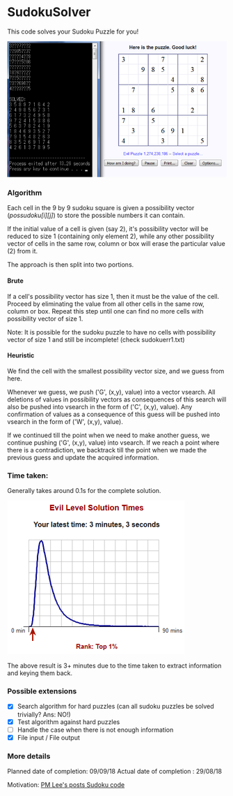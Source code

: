 # SudokuSolver

This code solves your Sudoku Puzzle for you!

![Program tested against an Evil-level puzzle](sudokuku.png)

### Algorithm
Each cell in the 9 by 9 sudoku square is given a possibility vector (*possudoku[i][j]*) to store the possible numbers it can contain. 

If the initial value of a cell is given (say 2), it's possibility vector will be reduced to size 1 (containing only element 2), while any other possibility vector of cells in the same row, column or box will erase the particular value (2) from it.

The approach is then split into two portions.

#### Brute
If a cell's possibility vector has size 1, then it must be the value of the cell. Proceed by eliminating the value from all other cells in the same row, column or box. Repeat this step until one can find no more cells with possibility vector of size 1.

Note: It is possible for the sudoku puzzle to have no cells with possibility vector of size 1 and still be incomplete! (check sudokuerr1.txt)

#### Heuristic
We find the cell with the smallest possibility vector size, and we guess from here.

Whenever we guess, we push ('G', (x,y), value) into a vector vsearch. All deletions of values in possibility vectors as consequences of this search will also be pushed into vsearch in the form of ('C', (x,y), value).
Any confirmation of values as a consequence of this guess will be pushed into vsearch in the form of ('W', (x,y), value).

If we continued till the point when we need to make another guess, we continue pushing ('G', (x,y), value) into vsearch. If we reach a point where there is a contradiction, we backtrack till the point when we made the previous guess and update the acquired information.


### Time taken:
Generally takes around 0.1s for the complete solution.

![Distribution of time](result.png)

The above result is 3+ minutes due to the time taken to extract information and keying them back.


### Possible extensions
- [x] Search algorithm for hard puzzles (can all sudoku puzzles be solved trivially? Ans: NO!)
- [x] Test algorithm against hard puzzles
- [ ] Handle the case when there is not enough information
- [x] File input / File output

### More details
Planned date of completion: 09/09/18
Actual date of completion : 29/08/18

Motivation: [PM Lee's posts Sudoku code](https://edition.cnn.com/2015/05/06/asia/singapore-pm-code-sudoku/index.html)